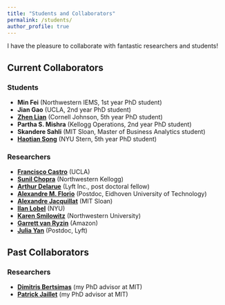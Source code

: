 ```yaml
---
title: "Students and Collaborators"
permalink: /students/
author_profile: true
---
```


I have the pleasure to collaborate with fantastic researchers and students!

## Current Collaborators

### Students
- **Min Fei** (Northwestern IEMS, 1st year PhD student)
- **Jian Gao** (UCLA, 2nd year PhD student) 
- **[Zhen Lian](https://www.zhenlian.me/)** (Cornell Johnson, 5th year  PhD student)
- **Partha S. Mishra** (Kellogg Operations, 2nd year  PhD student)
- **Skandere Sahli** (MIT Sloan, Master of Business Analytics student)
- **[Haotian Song](https://sites.google.com/stern.nyu.edu/hsong)** (NYU Stern, 5th year  PhD student)

### Researchers
- **[Francisco Castro](https://fcocastro.github.io/)** (UCLA)
- **[Sunil Chopra](https://www.kellogg.northwestern.edu/faculty/directory/chopra_sunil.aspx)** (Northwestern Kellogg)
- **[Arthur Delarue](https://adelarue.github.io/)** (Lyft Inc., post doctoral fellow)
- **[Alexandre M. Florio](https://research.tue.nl/en/persons/alexandre-m-florio/)** (Postdoc, Eidhoven University of Technology)
- **[Alexandre Jacquillat](https://mitsloan.mit.edu/faculty/directory/alexandre-jacquillat)** (MIT Sloan)
- **[Ilan Lobel](https://www.stern.nyu.edu/faculty/bio/ilan-lobel)** (NYU)
- **[Karen Smilowitz](http://users.iems.northwestern.edu/~smilo/)** (Northwestern University)
- **[Garrett van Ryzin](https://www8.gsb.columbia.edu/cbs-directory/detail/gjv1)** (Amazon)
- **[Julia Yan](http://www.mit.edu/~jyyan/)** (Postdoc, Lyft)

## Past Collaborators

### Researchers
- **[Dimitris Bertsimas](https://dbertsim.mit.edu/)** (my PhD advisor at MIT)
- **[Patrick Jaillet](http://web.mit.edu/jaillet/www/)** (my PhD advisor at MIT)
